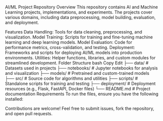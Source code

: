 AI/ML Project Repository
Overview
This repository contains AI and Machine Learning projects, implementations, and experiments. The projects cover various domains, including data preprocessing, model building, evaluation, and deployment.

Features
Data Handling: Tools for data cleaning, preprocessing, and visualization.
Model Training: Scripts for training and fine-tuning machine learning and deep learning models.
Model Evaluation: Code for performance metrics, cross-validation, and testing.
Deployment: Frameworks and scripts for deploying AI/ML models into production environments.
Utilities: Helper functions, libraries, and custom modules for streamlined development.
Folder Structure
bash
Copy
Edit
├── data/               # Datasets used in projects
├── notebooks/          # Jupyter notebooks for analysis and visualization
├── models/             # Pretrained and custom-trained models
├── src/                # Source code for algorithms and utilities
├── scripts/            # Standalone scripts for training and testing
├── deployment/         # Deployment resources (e.g., Flask, FastAPI, Docker files)
└── README.md           # Project documentation
Requirements
To run the files, ensure you have the following installed:


Contributions are welcome! Feel free to submit issues, fork the repository, and open pull requests.
